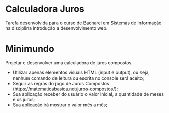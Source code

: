 # Calculadora Juros
Tarefa desenvolvida para o curso de Bacharel em Sistemas de Informação na disciplina introdução a desenvolvimento web.

# Minimundo
Projetar e desenvolver uma calculadora de juros compostos.
- Utilizar apenas elementos visuais HTML (input e output), ou seja, nenhum comando de leitura ou escrita no console será aceito;
- Seguir as regras do jogo de Juros Compostos (https://matematicabasica.net/juros-compostos/);
- Sua aplicação receber do usuário o valor inicial, a quantidade de meses e os juros;
- Sua aplicação irá mostrar o valor mês a mês;
